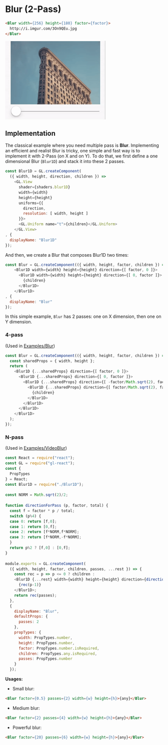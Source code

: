 # Blur (2-Pass)

```html
<Blur width={256} height={180} factor={factor}>
  http://i.imgur.com/3On9QEu.jpg
</Blur>
```

![](7.gif)

## Implementation

The classical example where you need multiple pass is **Blur**.
Implementing an efficient and realist Blur is tricky,
one simple and fast way is to implement it with 2-Pass (on X and on Y).
To do that, we first define a one dimensional Blur (`Blur1D`)
and stack it into these 2 passes.

```js
const Blur1D = GL.createComponent(
  ({ width, height, direction, children }) =>
    <GL.View
      shader={shaders.blur1D}
      width={width}
      height={height}
      uniforms={{
        direction,
        resolution: [ width, height ]
      }}>
      <GL.Uniform name="t">{children}</GL.Uniform>
    </GL.View>
, {
  displayName: "Blur1D"
});
```

And then, we create a Blur that composes Blur1D two times:

```js
const Blur = GL.createComponent(({ width, height, factor, children }) =>
    <Blur1D width={width} height={height} direction={[ factor, 0 ]}>
      <Blur1D width={width} height={height} direction={[ 0, factor ]}>
        {children}
      </Blur1D>
    </Blur1D>
, {
  displayName: "Blur"
});
```

In this simple example, `Blur` has 2 passes: one on X dimension, then one on Y dimension.

### 4-pass

(Used in [Examples/Blur](https://github.com/ProjectSeptemberInc/gl-react/tree/master/Examples/Blur))

```js
const Blur = GL.createComponent(({ width, height, factor, children }) => {
  const sharedProps = { width, height };
  return (
    <Blur1D {...sharedProps} direction={[ factor, 0 ]}>
      <Blur1D {...sharedProps} direction={[ 0, factor ]}>
        <Blur1D {...sharedProps} direction={[ -factor/Math.sqrt(2), factor/Math.sqrt(2) ]}>
          <Blur1D {...sharedProps} direction={[ factor/Math.sqrt(2), factor/Math.sqrt(2) ]}>
            {children}
          </Blur1D>
        </Blur1D>
      </Blur1D>
    </Blur1D>
  );
});
```

### N-pass

(Used in [Examples/VideoBlur](https://github.com/ProjectSeptemberInc/gl-react/tree/master/Examples/VideoBlur))

```js
const React = require("react");
const GL = require("gl-react");
const {
  PropTypes
} = React;
const Blur1D = require("./Blur1D");

const NORM = Math.sqrt(2)/2;

function directionForPass (p, factor, total) {
  const f = factor * p / total;
  switch (p%4) {
  case 0: return [f,0];
  case 1: return [0,f];
  case 2: return [f*NORM,f*NORM];
  case 3: return [f*NORM,-f*NORM];
  }
  return p%2 ? [f,0] : [0,f];
}

module.exports = GL.createComponent(
  ({ width, height, factor, children, passes, ...rest }) => {
    const rec = p => p <= 0 ? children :
    <Blur1D {...rest} width={width} height={height} direction={directionForPass(p, factor, passes)}>
      {rec(p-1)}
    </Blur1D>;
    return rec(passes);
  },
  {
    displayName: "Blur",
    defaultProps: {
      passes: 2
    },
    propTypes: {
      width: PropTypes.number,
      height: PropTypes.number,
      factor: PropTypes.number.isRequired,
      children: PropTypes.any.isRequired,
      passes: PropTypes.number
    }
  });
```


**Usages:**

- Small blur:

```html
<Blur factor={0.5} passes={2} width={w} height={h}>{any}</Blur>
```

- Medium blur:

```html
<Blur factor={2} passes={4} width={w} height={h}>{any}</Blur>
```

- Powerful blur:

```html
<Blur factor={20} passes={6} width={w} height={h}>{any}</Blur>
```
